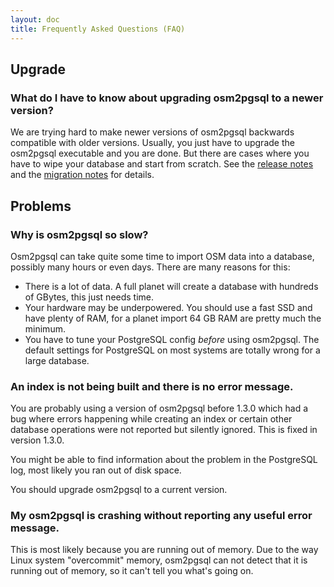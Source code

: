 ```yaml
---
layout: doc
title: Frequently Asked Questions (FAQ)
---
```


## Upgrade

### What do I have to know about upgrading osm2pgsql to a newer version?

We are trying hard to make newer versions of osm2pgsql backwards compatible
with older versions. Usually, you just have to upgrade the osm2pgsql executable
and you are done. But there are cases where you have to wipe your database
and start from scratch. See the
[release notes](https://github.com/openstreetmap/osm2pgsql/releases) and the
[migration notes](https://github.com/openstreetmap/osm2pgsql/blob/master/docs/migrations.md)
for details.

## Problems

### Why is osm2pgsql so slow?

Osm2pgsql can take quite some time to import OSM data into a database, possibly
many hours or even days. There are many reasons for this:

* There is a lot of data. A full planet will create a database with hundreds
  of GBytes, this just needs time.
* Your hardware may be underpowered. You should use a fast SSD and have plenty
  of RAM, for a planet import 64 GB RAM are pretty much the minimum.
* You have to tune your PostgreSQL config *before* using osm2pgsql. The
  default settings for PostgreSQL on most systems are totally wrong for a
  large database.

### An index is not being built and there is no error message.

You are probably using a version of osm2pgsql before 1.3.0 which had a bug
where errors happening while creating an index or certain other database
operations were not reported but silently ignored. This is fixed in version
1.3.0.

You might be able to find information about the problem in the PostgreSQL
log, most likely you ran out of disk space.

You should upgrade osm2pgsql to a current version.

### My osm2pgsql is crashing without reporting any useful error message.

This is most likely because you are running out of memory. Due to the way
Linux system "overcommit" memory, osm2pgsql can not detect that it is running
out of memory, so it can't tell you what's going on.

